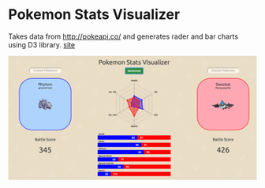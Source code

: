 # Pokemon Stats Visualizer

Takes data from http://pokeapi.co/ and generates rader and bar charts using D3 library. [site](http://ajchang84.github.io/pokemon-stats-D3/)

![Alt text](/assets/images/pokemonD3.png?raw=true "screenshot")
